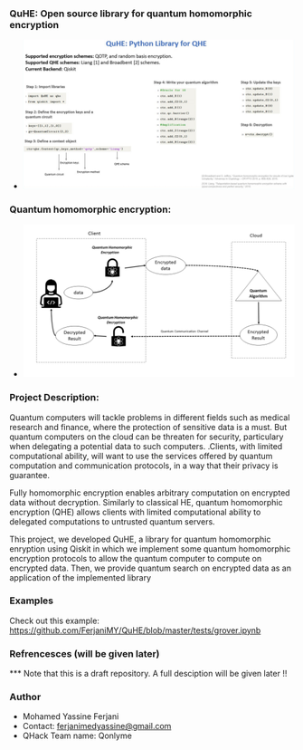 ### QuHE: Open source library for quantum homomorphic encryption
- ![image](./img/QuHE.png)


### Quantum homomorphic encryption:

- ![image](./img/QFHE.png)


### Project Description: 

Quantum computers will tackle problems in different fields such as medical research and finance, where the protection of sensitive data is a must. But quantum computers on the cloud can be threaten for security, particulary when delegating a potential data to such computers. .Clients, with limited computational ability, will want to use the services offered by quantum computation and communication protocols, in a way that their privacy is guarantee.

 Fully homomorphic encryption enables arbitrary computation on encrypted data without decryption.  Similarly to classical HE, quantum homomorphic encryption (QHE) allows clients with limited computational ability to delegated computations to untrusted quantum servers.

This project, we developed QuHE, a library for quantum homomorphic enryption using Qiskit in which we implement some quantum homomorphic encryption protocols to allow the quantum computer to compute on encrypted data. Then, we provide quantum search on encrypted data as an application of the implemented library

### Examples
Check out this example: https://github.com/FerjaniMY/QuHE/blob/master/tests/grover.ipynb

### Refrencesces (will be given later)

*** Note that this is a draft repository. A full desciption will be given later !!

### Author
* Mohamed Yassine Ferjani
* Contact: ferjanimedyassine@gmail.com
* QHack Team name: Qonlyme
